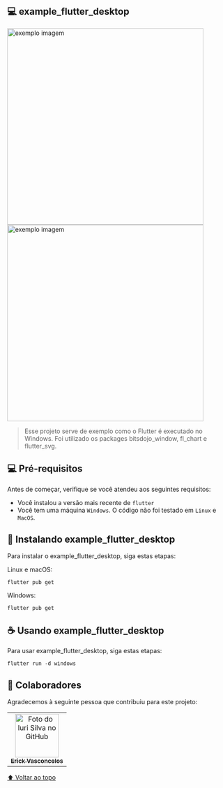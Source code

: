 <div id="inicio"></div>

## 💻 example_flutter_desktop

<img src="https://i.imgur.com/8Frqef7.png" alt="exemplo imagem" width="450"> <img src="https://i.imgur.com/GJfEYx6.gif" alt="exemplo imagem" width="450">

> Esse projeto serve de exemplo como o Flutter é executado no Windows. Foi utilizado os packages bitsdojo_window, fl_chart e flutter_svg.

## 💻 Pré-requisitos

Antes de começar, verifique se você atendeu aos seguintes requisitos:
* Você instalou a versão mais recente de `flutter`
* Você tem uma máquina `Windows`. O código não foi testado em `Linux` e `MacOS`.

## 🚀 Instalando example_flutter_desktop

Para instalar o example_flutter_desktop, siga estas etapas:

Linux e macOS:
```
flutter pub get
```

Windows:
```
flutter pub get
```

## ☕ Usando example_flutter_desktop

Para usar example_flutter_desktop, siga estas etapas:

```
flutter run -d windows
```


## 🤝 Colaboradores

Agradecemos à seguinte pessoa que contribuiu para este projeto:

<table>
  <tr>
    <td align="center">
      <a href="#">
        <img src="https://avatars3.githubusercontent.com/u/31936044" width="100px;" alt="Foto do Iuri Silva no GitHub"/><br>
        <sub>
          <b>Erick Vasconcelos</b>
        </sub>
      </a>
    </td>
  </tr>
</table>


[⬆ Voltar ao topo](#inicio)<br>
